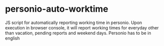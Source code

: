 # personio-auto-worktime
JS script for automatically reporting working time in personio.
Upon execution in browser console, it will report working times for everyday other than vacation, pending reports and weekend days.
Personio has to be in english

